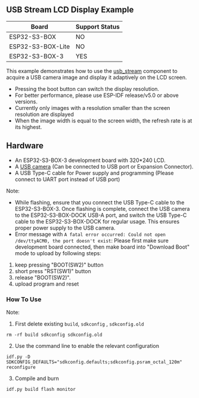## USB Stream LCD Display Example

| Board             | Support Status |
| ----------------- | -------------- |
| ESP32-S3-BOX      | NO             |
| ESP32-S3-BOX-Lite | NO             |
| ESP32-S3-BOX-3    | YES            |

This example demonstrates how to use the [usb_stream](https://components.espressif.com/components/espressif/usb_stream) component to acquire a USB camera image and display it adaptively on the LCD screen.

* Pressing the boot button can switch the display resolution. 
* For better performance, please use ESP-IDF release/v5.0 or above versions.
* Currently only images with a resolution smaller than the screen resolution are displayed
* When the image width is equal to the screen width, the refresh rate is at its highest.

## Hardware

* An ESP32-S3-BOX-3 development board with 320*240 LCD.
* A [USB camera](https://docs.espressif.com/projects/espressif-esp-iot-solution/zh_CN/latest/usb/usb_stream.html#id1) (Can be connected to USB port or Expansion Connector).
* A USB Type-C cable for Power supply and programming (Please connect to UART port instead of USB port)

Note:
  * While flashing, ensure that you connect the USB Type-C cable to the ESP32-S3-BOX-3. Once flashing is complete, connect the USB camera to the ESP32-S3-BOX-DOCK USB-A port, and switch the USB Type-C cable to the ESP32-S3-BOX-DOCK for regular usage. This ensures proper power supply to the USB camera.
  * Error message with `A fatal error occurred: Could not open /dev/ttyACM0, the port doesn't exist`: Please first make sure development board connected, then make board into "Download Boot" mode to upload by following steps:
  1. keep pressing  "BOOT(SW2)" button
  2. short press "RST(SW1)" button
  3. release "BOOT(SW2)".
  4. upload program and reset

### How To Use 

Note:       

1. First delete existing `build`, `sdkconfig` , `sdkconfig.old`
```
rm -rf build sdkconfig sdkconfig.old
```

2. Use the command line to enable the relevant configuration
```
idf.py -D SDKCONFIG_DEFAULTS="sdkconfig.defaults;sdkconfig.psram_octal_120m" reconfigure
```

3. Compile and burn
```
idf.py build flash monitor
```